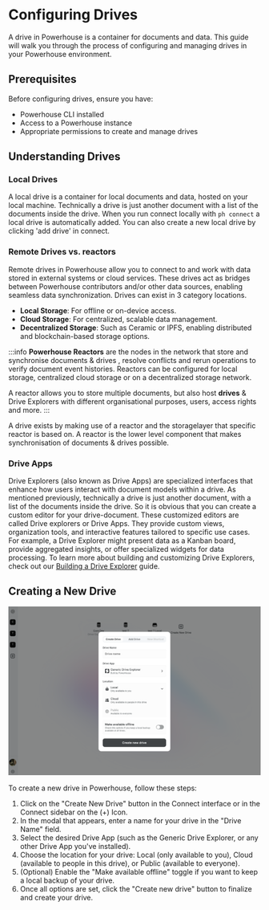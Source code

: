 # Configuring Drives

A drive in Powerhouse is a container for documents and data. This guide will walk you through the process of configuring and managing drives in your Powerhouse environment.

## Prerequisites

Before configuring drives, ensure you have:
- Powerhouse CLI installed
- Access to a Powerhouse instance
- Appropriate permissions to create and manage drives

## Understanding Drives

### Local Drives

A local drive is a container for local documents and data, hosted on your local machine. Technically a drive is just another document with a list of the documents inside the drive. When you run connect locally with `ph connect` a local drive is automatically added. You can also create a new local drive by clicking 'add drive' in connect.

### Remote Drives vs. reactors 

Remote drives in Powerhouse allow you to connect to and work with data stored in external systems or cloud services. These drives act as bridges between Powerhouse contributors and/or other data sources, enabling seamless data synchronization. Drives can exist in 3 category locations.

- **Local Storage**: For offline or on-device access.
- **Cloud Storage**: For centralized, scalable data management.
- **Decentralized Storage**: Such as Ceramic or IPFS, enabling distributed and blockchain-based storage options.

:::info
**Powerhouse Reactors** are the nodes in the network that store and synchronise documents & drives , resolve conflicts and rerun operations to verify document event histories. 
Reactors can be configured for local storage, centralized cloud storage or on a decentralized storage network. 

A reactor allows you to store multiple documents, but also host **drives** & Drive Explorers with different organisational purposes, users, access rights and more.
:::

A drive exists by making use of a reactor and the storagelayer that specific reactor is based on. A reactor is the lower level component that makes synchronisation of documents & drives possible. 

### Drive Apps 

Drive Explorers (also known as Drive Apps) are specialized interfaces that enhance how users interact with document models within a drive. As mentioned previously, technically a drive is just another document, with a list of the documents inside the drive. So it is obvious that you can create a custom editor for your drive-document. These customized editors are called Drive explorers or Drive Apps. They provide custom views, organization tools, and interactive features tailored to specific use cases. For example, a Drive Explorer might present data as a Kanban board, provide aggregated insights, or offer specialized widgets for data processing. To learn more about building and customizing Drive Explorers, check out our [Building a Drive Explorer](/docs/academy/BuildingUserExperiences/BuildingADriveExplorer) guide.


## Creating a New Drive

![Create Drive Modal](./images/CreateDrive.png)

To create a new drive in Powerhouse, follow these steps:
1. Click on the "Create New Drive" button in the Connect interface or in the Connect sidebar on the (+) Icon. 
2. In the modal that appears, enter a name for your drive in the "Drive Name" field.
3. Select the desired Drive App (such as the Generic Drive Explorer, or any other Drive App you've installed).
4. Choose the location for your drive: Local (only available to you), Cloud (available to people in this drive), or Public (available to everyone).
5. (Optional) Enable the "Make available offline" toggle if you want to keep a local backup of your drive.
6. Once all options are set, click the "Create new drive" button to finalize and create your drive.

